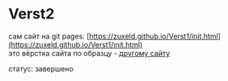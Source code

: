 # Verst2
сам сайт на git pages: [https://zuxeld.github.io/Verst1/init.html](https://zuxeld.github.io/Verst1/init.html)  
это вёрстка сайта по образцу - [другому сайту](https://nicepage.com/html-templates/preview/we-bake-fresh-bread-3351936?device=desktop)

статус: завершено
